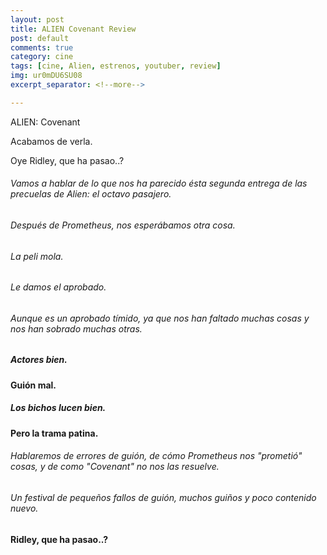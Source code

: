 ```yaml
---
layout: post
title: ALIEN Covenant Review
post: default
comments: true
category: cine
tags: [cine, Alien, estrenos, youtuber, review]
img: ur0mDU6SU08
excerpt_separator: <!--more-->

---
```


ALIEN: Covenant

Acabamos de verla.

Oye Ridley, que ha pasao..?

<!--more-->


###### Vamos a hablar de lo que nos ha parecido ésta segunda entrega de las precuelas de Alien: el octavo pasajero. 

###### Después de Prometheus, nos esperábamos otra cosa.
###### La peli mola.
###### Le damos el aprobado.
###### Aunque es un aprobado tímido, ya que nos han faltado muchas cosas y nos han sobrado muchas otras.
##### Actores bien.
#### Guión mal.
##### Los bichos lucen bien.
#### Pero la trama patina.

###### Hablaremos de errores de guión, de cómo Prometheus nos "prometió" cosas, y de como "Covenant" no nos las resuelve.
###### Un festival de pequeños fallos de guión, muchos guiños y poco contenido nuevo.

#### Ridley, que ha pasao..?